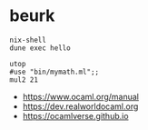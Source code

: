 # beurk

```
nix-shell
dune exec hello
```

```
utop
#use "bin/mymath.ml";;
mul2 21
```

- <https://www.ocaml.org/manual>
- <https://dev.realworldocaml.org>
- <https://ocamlverse.github.io>

